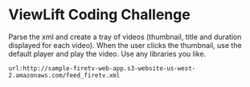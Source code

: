 # ViewLift Coding Challenge

Parse the xml and create a tray of videos (thumbnail, title and duration displayed for each video).
When the user clicks the thumbnail, use the default player and play the video. Use any libraries you like.

```
url:http://sample-firetv-web-app.s3-website-us-west-2.amazonaws.com/feed_firetv.xml
```

